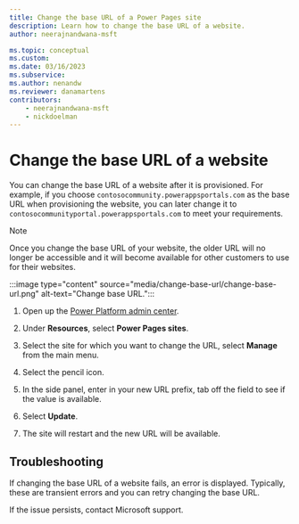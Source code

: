 ```yaml
---
title: Change the base URL of a Power Pages site
description: Learn how to change the base URL of a website.
author: neerajnandwana-msft

ms.topic: conceptual
ms.custom: 
ms.date: 03/16/2023
ms.subservice: 
ms.author: nenandw
ms.reviewer: danamartens
contributors:
    - neerajnandwana-msft
    - nickdoelman
---
```


# Change the base URL of a website

You can change the base URL of a website after it is provisioned. For example, if you choose `contosocommunity.powerappsportals.com` as the base URL when provisioning the website, you can later change it to `contosocommunityportal.powerappsportals.com` to meet your requirements.

> [!NOTE]
> Once you change the base URL of your website, the older URL will no longer be accessible and it will become available for other customers to use for their websites.

:::image type="content" source="media/change-base-url/change-base-url.png" alt-text="Change base URL.":::

1. Open up the [Power Platform admin center](https://aka.ms/ppac).

1. Under **Resources**, select **Power Pages sites**.

1. Select the site for which you want to change the URL, select **Manage** from the main menu.

1. Select the pencil icon.

1. In the side panel, enter in your new URL prefix, tab off the field to see if the value is available.

1. Select **Update**.

1. The site will restart and the new URL will be available.

## Troubleshooting

If changing the base URL of a website fails, an error is displayed. Typically, these are transient errors and you can retry changing the base URL. 

If the issue persists, contact Microsoft support.


